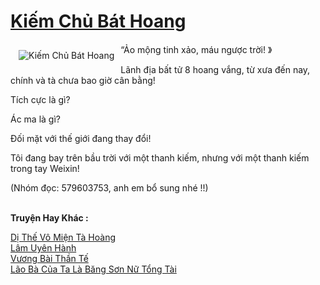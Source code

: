 <a href="https://truyenwiki.net/kiem-chu-bat-hoang.35405/" title="Kiếm Chủ Bát Hoang"><h1>Kiếm Chủ Bát Hoang</h1></a><div style="display:table"><img align="right" style="float: left; padding: 10px;" src="https://truyenwiki.net/a/img/str/src/35405.jpg" alt="Kiếm Chủ Bát Hoang">“Ảo mộng tinh xảo, máu ngược trời! 》<p></p> Lãnh địa bất tử 8 hoang vắng, từ xưa đến nay, chính và tà chưa bao giờ cân bằng!<p></p> Tích cực là gì?<p></p> Ác ma là gì?<p></p> Đối mặt với thế giới đang thay đổi!<p></p> Tôi đang bay trên bầu trời với một thanh kiếm, nhưng với một thanh kiếm trong tay Weixin!<p></p> (Nhóm đọc: 579603753, anh em bổ sung nhé !!)</div><p><br><b>Truyện Hay Khác :</b></p><a href="https://truyenwiki.net/di-the-vo-mien-ta-hoang.35873/" alt="Dị Thế Vô Miện Tà Hoàng">Dị Thế Vô Miện Tà Hoàng</a><br/><a href="https://sangtacviet.wordpress.com/2020/10/22/lam-uyen-hanh/" alt="Lâm Uyên Hành">Lâm Uyên Hành</a><br/><a href="https://sangtacviet.wordpress.com/2020/10/22/vuong-bai-than-te/" alt="Vương Bài Thần Tế">Vương Bài Thần Tế</a><br/><a href="https://sangtacviet.wordpress.com/2020/10/22/lao-ba-cua-ta-la-bang-son-nu-tong-tai/" alt="Lão Bà Của Ta Là Băng Sơn Nữ Tổng Tài">Lão Bà Của Ta Là Băng Sơn Nữ Tổng Tài</a><br/>